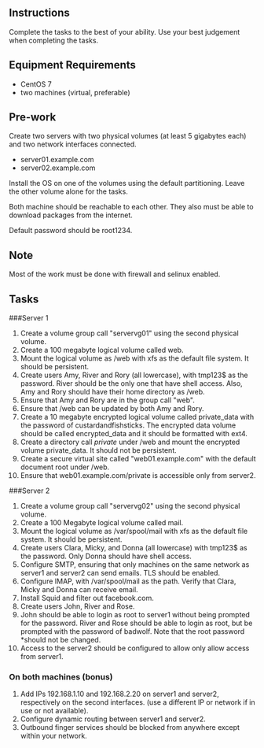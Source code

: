 ## Instructions

Complete the tasks to the best of your ability. Use your best judgement when completing the tasks.

## Equipment Requirements

- CentOS 7
- two machines (virtual, preferable)

## Pre-work

Create two servers with two physical volumes (at least 5 gigabytes each) and two network interfaces connected.

- server01.example.com
- server02.example.com

Install the OS on one of the volumes using the default partitioning. Leave the other volume alone for the tasks.

Both machine should be reachable to each other. They also must be able to download packages from the internet.

Default password should be root1234.

## Note

Most of the work must be done with firewall and selinux enabled.	

## Tasks

###Server 1

1. Create a volume group call "servervg01" using the second physical volume. 
2. Create a 100 megabyte logical volume called web.
3. Mount the logical volume as /web with xfs as the default file system. It should be persistent.
4. Create users Amy, River and Rory (all lowercase), with tmp123$ as the password. River should be the only one that have shell access. Also, Amy and Rory should have their home directory as /web.
5. Ensure that Amy and Rory are in the group call "web".
6. Ensure that /web can be updated by both Amy and Rory.
7. Create a 10 megabyte encrypted logical volume called private_data with the password of custardandfishsticks. The encrypted data volume should be called encrypted_data and it should be formatted with ext4.
8. Create a directory call *private* under /web and mount the encrypted volume private_data. It should not be persistent.
9. Create a secure virtual site called "web01.example.com" with the default document root under /web.
10. Ensure that web01.example.com/private is accessible only from server2.


###Server 2

1. Create a volume group call "servervg02" using the second physical volume.
2. Create a 100 Megabyte logical volume called mail.
3. Mount the logical volume as /var/spool/mail with xfs as the default file system. It should be persistent.
4. Create users Clara, Micky, and Donna (all lowercase) with tmp123$ as the password. Only Donna should have shell access.
5. Configure SMTP, ensuring that only machines on the same network as server1 and server2 can send emails. TLS should be enabled.
6. Configure IMAP, with /var/spool/mail as the path. Verify that Clara, Micky and Donna can receive email.
7. Install Squid and filter out facebook.com.
8. Create users John, River and Rose. 
9. John should be able to login as root to server1 without being prompted for the password. River and Rose should be able to login as root, but be prompted with the password of badwolf. Note that the root password *should not be changed.
10. Access to the server2 should be configured to allow only allow access from server1.

### On both machines (bonus)

1. Add IPs 192.168.1.10 and 192.168.2.20 on server1 and server2, respectively on the second interfaces. (use a different IP or network if in use or not available). 
2. Configure dynamic routing between server1 and server2.
3. Outbound finger services should be blocked from anywhere except within your network.

